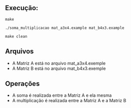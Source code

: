 ## Execução:

```
make
```


```
./soma_multiplicacao mat_a3x4.example mat_b4x3.example
```

```
make clean
```

## Arquivos

- A Matriz A está no arquivo mat_a3x4.exemple
- A Matriz B está no arquivo mat_b4x3.exemple

## Operações

- A soma é realizada entre a Matriz A e ela mesma
- A multiplicação é realizada entre a Matriz A e a Matriz B